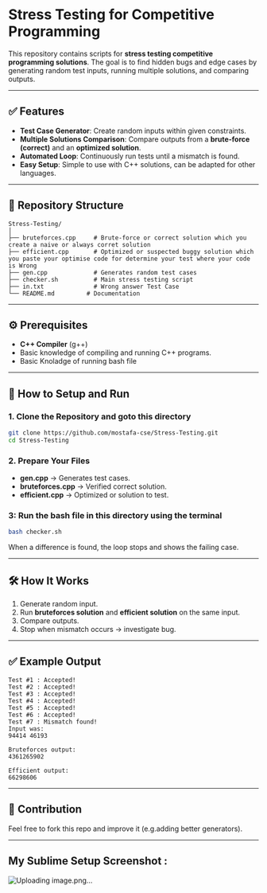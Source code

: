 # Stress Testing for Competitive Programming

This repository contains scripts for **stress testing competitive programming solutions**. The goal is to find hidden bugs and edge cases by generating random test inputs, running multiple solutions, and comparing outputs.

---

## ✅ Features

* **Test Case Generator**: Create random inputs within given constraints.
* **Multiple Solutions Comparison**: Compare outputs from a **brute-force (correct)** and an **optimized solution**.
* **Automated Loop**: Continuously run tests until a mismatch is found.
* **Easy Setup**: Simple to use with C++ solutions, can be adapted for other languages.

---

## 📂 Repository Structure

```
Stress-Testing/
│
├── bruteforces.cpp     # Brute-force or correct solution which you create a naive or always corret solution
├── efficient.cpp       # Optimized or suspected buggy solution which you paste your optimise code for determine your test where your code is Wrong
├── gen.cpp             # Generates random test cases
├── checker.sh          # Main stress testing script
├── in.txt              # Wrong answer Test Case 
└── README.md         # Documentation
```

---

## ⚙️ Prerequisites

* **C++ Compiler** (g++)
* Basic knowledge of compiling and running C++ programs.
* Basic Knoladge of running bash file

---

## 🚀 How to Setup and Run

### 1. Clone the Repository and goto this directory

```bash
git clone https://github.com/mostafa-cse/Stress-Testing.git
cd Stress-Testing
```

### 2. Prepare Your Files

* **gen.cpp** → Generates test cases.
* **bruteforces.cpp** → Verified correct solution.
* **efficient.cpp** → Optimized or solution to test.

### 3: Run the bash file in this directory using the terminal

```bash
bash checker.sh
```

When a difference is found, the loop stops and shows the failing case.

---

## 🛠 How It Works

1. Generate random input.
2. Run **bruteforces solution** and **efficient solution** on the same input.
3. Compare outputs.
4. Stop when mismatch occurs → investigate bug.

---

## ✅ Example Output

```
Test #1 : Accepted!
Test #2 : Accepted!
Test #3 : Accepted!
Test #4 : Accepted!
Test #5 : Accepted!
Test #6 : Accepted!
Test #7 : Mismatch found!
Input was:
94414 46193

Bruteforces output:
4361265902

Efficient output:
66298606
```

---

## 🔗 Contribution

Feel free to fork this repo and improve it (e.g.adding better generators).

---
## My Sublime Setup Screenshot :
![Uploading image.png…]()



